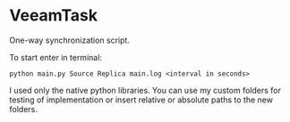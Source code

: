 # VeeamTask

One-way synchronization script.

To start enter in terminal:

```
python main.py Source Replica main.log <interval in seconds>
```
  
I used only the native python libraries. 
You can use my custom folders for testing of implementation or insert relative or absolute paths to the new folders.
